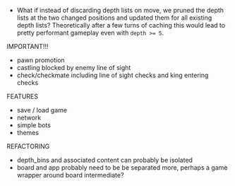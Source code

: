 - What if instead of discarding depth lists on move, we pruned the depth lists at the two changed positions and updated them for all existing depth lists? Theoretically after a few turns of caching this would lead to pretty performant gameplay even with `depth >= 5`.

IMPORTANT!!!
- pawn promotion
- castling blocked by enemy line of sight
- check/checkmate including line of sight checks and king entering checks

FEATURES
- save / load game
- network
- simple bots
- themes

REFACTORING
- depth_bins and associated content can probably be isolated
- board and app probably need to be be separated more, perhaps a game wrapper around board intermediate?